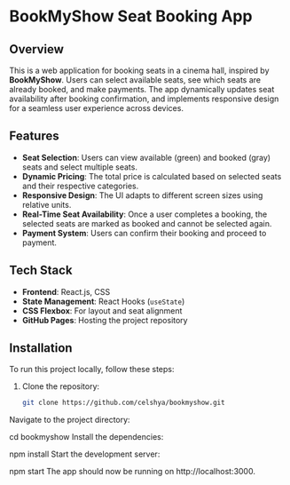 # BookMyShow Seat Booking App

## Overview

This is a web application for booking seats in a cinema hall, inspired by **BookMyShow**. Users can select available seats, see which seats are already booked, and make payments. The app dynamically updates seat availability after booking confirmation, and implements responsive design for a seamless user experience across devices.

## Features

- **Seat Selection**: Users can view available (green) and booked (gray) seats and select multiple seats.
- **Dynamic Pricing**: The total price is calculated based on selected seats and their respective categories.
- **Responsive Design**: The UI adapts to different screen sizes using relative units.
- **Real-Time Seat Availability**: Once a user completes a booking, the selected seats are marked as booked and cannot be selected again.
- **Payment System**: Users can confirm their booking and proceed to payment.

## Tech Stack

- **Frontend**: React.js, CSS
- **State Management**: React Hooks (`useState`)
- **CSS Flexbox**: For layout and seat alignment
- **GitHub Pages**: Hosting the project repository

## Installation

To run this project locally, follow these steps:

1. Clone the repository:

   ```bash
   git clone https://github.com/celshya/bookmyshow.git
Navigate to the project directory:


cd bookmyshow
Install the dependencies:

npm install
Start the development server:


npm start
The app should now be running on http://localhost:3000.

